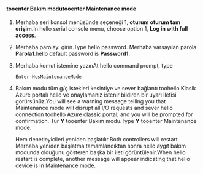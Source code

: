 <!--author=SharS last changed: 12/01/15-->

#### <a name="tooenter-maintenance-mode"></a><span data-ttu-id="2d86d-101">tooenter Bakım modu</span><span class="sxs-lookup"><span data-stu-id="2d86d-101">tooenter Maintenance mode</span></span>
1. <span data-ttu-id="2d86d-102">Merhaba seri konsol menüsünde seçeneği 1, **oturum oturum tam erişim**.</span><span class="sxs-lookup"><span data-stu-id="2d86d-102">In hello serial console menu, choose option 1, **Log in with full access**.</span></span>
2. <span data-ttu-id="2d86d-103">Merhaba parolayı girin.</span><span class="sxs-lookup"><span data-stu-id="2d86d-103">Type hello password.</span></span> <span data-ttu-id="2d86d-104">Merhaba varsayılan parola **Parola1**.</span><span class="sxs-lookup"><span data-stu-id="2d86d-104">hello default password is **Password1**.</span></span>
3. <span data-ttu-id="2d86d-105">Merhaba komut istemine yazın</span><span class="sxs-lookup"><span data-stu-id="2d86d-105">At hello command prompt, type</span></span>
   
     `Enter-HcsMaintenanceMode`
4. <span data-ttu-id="2d86d-106">Bakım modu tüm g/ç istekleri kesintiye ve sever bağlantı toohello Klasik Azure portalı hello ve onaylamanız istenir bildiren bir uyarı iletisi görürsünüz.</span><span class="sxs-lookup"><span data-stu-id="2d86d-106">You will see a warning message telling you that Maintenance mode will disrupt all I/O requests and sever hello connection toohello Azure classic portal, and you will be prompted for confirmation.</span></span> <span data-ttu-id="2d86d-107">Tür **Y** tooenter Bakım modu.</span><span class="sxs-lookup"><span data-stu-id="2d86d-107">Type **Y** tooenter Maintenance mode.</span></span>
   
    <span data-ttu-id="2d86d-108">Hem denetleyicileri yeniden başlatılır.</span><span class="sxs-lookup"><span data-stu-id="2d86d-108">Both controllers will restart.</span></span> <span data-ttu-id="2d86d-109">Merhaba yeniden başlatma tamamlandıktan sonra hello aygıt bakım modunda olduğunu gösteren başka bir ileti görüntülenir.</span><span class="sxs-lookup"><span data-stu-id="2d86d-109">When hello restart is complete, another message will appear indicating that hello device is in Maintenance mode.</span></span>

